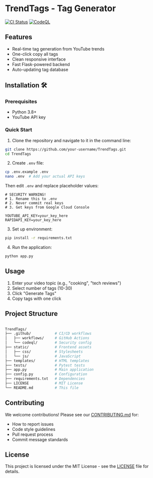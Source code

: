 # TrendTags - Tag Generator

[![CI Status](https://github.com/imDarshanGK/TrendTags/actions/workflows/main.yml/badge.svg)](https://github.com/imDarshanGK/TrendTags/actions)
[![CodeQL](https://github.com/imDarshanGK/TrendTags/actions/workflows/codeql-analysis.yml/badge.svg)](https://github.com/imDarshanGK/TrendTags/actions)

## Features

- Real-time tag generation from YouTube trends
- One-click copy all tags
- Clean responsive interface
- Fast Flask-powered backend
- Auto-updating tag database

## Installation 🛠️

### Prerequisites

- Python 3.8+
- YouTube API key

### Quick Start

1. Clone the repository and navigate to it in the command line:

```bash
git clone https://github.com/your-username/TrendTags.git
cd TrendTags
```

2. Create `.env` file:

```bash
cp .env.example .env
nano .env  # Add your actual API keys
```

Then edit `.env` and replace placeholder values:

```env
# SECURITY WARNING!
# 1. Rename this to .env
# 2. Never commit real keys
# 3. Get keys from Google Cloud Console

YOUTUBE_API_KEY=your_key_here
RAPIDAPI_KEY=your_key_here
```

3. Set up environment:

```bash
pip install -r requirements.txt
```

4. Run the application:

```bash
python app.py
```

## Usage

1. Enter your video topic (e.g., "cooking", "tech reviews")
1. Select number of tags (10-30)
1. Click "Generate Tags"
1. Copy tags with one click

## Project Structure

```bash

TrendTags/
├── .github/           # CI/CD workflows
│   ├── workflows/     # GitHub Actions
│   └── codeql/        # Security config
├── static/            # Frontend assets
│   ├── css/           # Stylesheets
│   └── js/            # JavaScript
├── templates/         # HTML templates
├── tests/             # Pytest tests
├── app.py             # Main application
├── config.py          # Configuration
├── requirements.txt   # Dependencies
├── LICENSE            # MIT License
└── README.md          # This file
```

## Contributing

We welcome contributions! Please see our [CONTRIBUTING.md](CONTRIBUTING.md) for:

- How to report issues
- Code style guidelines
- Pull request process
- Commit message standards

## License

This project is licensed under the MIT License - see the [LICENSE](LICENSE) file for details.
